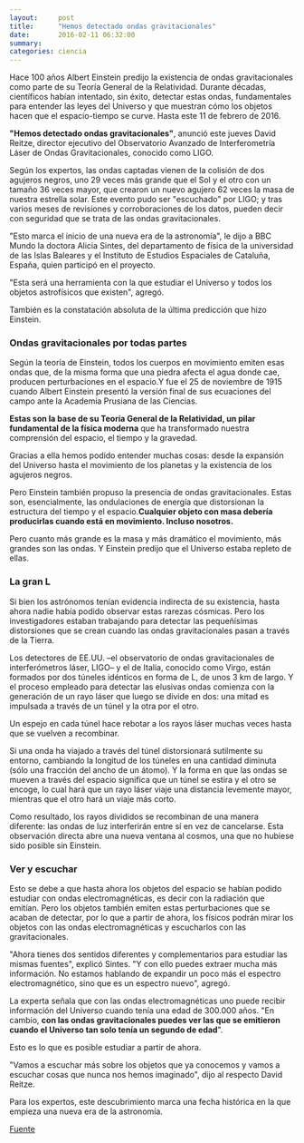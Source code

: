 ```yaml
---
layout:     post
title:      "Hemos detectado ondas gravitacionales"
date:       2016-02-11 06:32:00
summary:
categories: ciencia
---
```


Hace 100 años Albert Einstein predijo la existencia de ondas gravitacionales como parte de su Teoría General de la Relatividad. Durante décadas, científicos habían intentado, sin éxito, detectar estas ondas, fundamentales para entender las leyes del Universo y que muestran cómo los objetos hacen que el espacio-tiempo se curve. Hasta este 11 de febrero de 2016.

<strong>"Hemos detectado ondas gravitacionales"</strong>, anunció este jueves David Reitze, director ejecutivo del Observatorio Avanzado de Interferometría Láser de Ondas Gravitacionales, conocido como LIGO.

Según los expertos, las ondas captadas vienen de la colisión de dos agujeros negros, uno 29 veces más grande que el Sol y el otro con un tamaño 36 veces mayor, que crearon un nuevo agujero 62 veces la masa de nuestra estrella solar. Este evento pudo ser "escuchado" por LIGO; y tras varios meses de revisiones y corroboraciones de los datos, pueden decir con seguridad que se trata de las ondas gravitacionales.

"Esto marca el inicio de una nueva era de la astronomía", le dijo a BBC Mundo la doctora Alicia Sintes, del departamento de física de la universidad de las Islas Baleares y el Instituto de Estudios Espaciales de Cataluña, España, quien participó en el proyecto.

"Esta será una herramienta con la que estudiar el Universo y todos los objetos astrofísicos que existen", agregó.

También es la constatación absoluta de la última predicción que hizo Einstein.

### Ondas gravitacionales por todas partes

Según la teoría de Einstein, todos los cuerpos en movimiento emiten esas ondas que, de la misma forma que una piedra afecta el agua donde cae, producen perturbaciones en el espacio.Y fue el 25 de noviembre de 1915 cuando Albert Einstein presentó la versión final de sus ecuaciones del campo ante la Academia Prusiana de las Ciencias.

<strong>Estas son la base de su Teoría General de la Relatividad, un pilar fundamental de la física moderna</strong> que ha transformado nuestra comprensión del espacio, el tiempo y la gravedad.

Gracias a ella hemos podido entender muchas cosas: desde la expansión del Universo hasta el movimiento de los planetas y la existencia de los agujeros negros.

Pero Einstein también propuso la presencia de ondas gravitacionales. Estas son, esencialmente, las ondulaciones de energía que distorsionan la estructura del tiempo y el espacio.<strong>Cualquier objeto con masa debería producirlas cuando está en movimiento. Incluso nosotros.</strong>

Pero cuanto más grande es la masa y más dramático el movimiento, más grandes son las ondas. Y Einstein predijo que el Universo estaba repleto de ellas.

### La gran L

Si bien los astrónomos tenían evidencia indirecta de su existencia, hasta ahora nadie había podido observar estas rarezas cósmicas. Pero los investigadores estaban trabajando para detectar las pequeñísimas distorsiones que se crean cuando las ondas gravitacionales pasan a través de la Tierra.

Los detectores de EE.UU. –el observatorio de ondas gravitacionales de interferómetros láser, LIGO– y el de Italia, conocido como Virgo, están formados por dos túneles idénticos en forma de L, de unos 3 km de largo.
Y el proceso empleado para detectar las elusivas ondas comienza con la generación de un rayo láser que luego se divide en dos: una mitad es impulsada a través de un túnel y la otra por el otro.

Un espejo en cada túnel hace rebotar a los rayos láser muchas veces hasta que se vuelven a recombinar.

Si una onda ha viajado a través del túnel distorsionará sutilmente su entorno, cambiando la longitud de los túneles en una cantidad diminuta (sólo una fracción del ancho de un átomo). Y la forma en que las ondas se mueven a través del espacio significa que un túnel se estira y el otro se encoge, lo cual hará que un rayo láser viaje una distancia levemente mayor, mientras que el otro hará un viaje más corto.

Como resultado, los rayos divididos se recombinan de una manera diferente: las ondas de luz interferirán entre sí en vez de cancelarse.
Esta observación directa abre una nueva ventana al cosmos, una que no hubiese sido posible sin Einstein.

### Ver y escuchar

Esto se debe a que hasta ahora los objetos del espacio se habían podido estudiar con ondas electromagnéticas, es decir con la radiación que emitían. Pero los objetos también emiten estas perturbaciones que se acaban de detectar, por lo que a partir de ahora, los físicos podrán mirar los objetos con las ondas electromagnéticas y escucharlos con las gravitacionales.

"Ahora tienes dos sentidos diferentes y complementarios para estudiar las mismas fuentes", explicó Sintes. "Y con ello puedes extraer mucha más información. No estamos hablando de expandir un poco más el espectro electromagnético, sino que es un espectro nuevo", agregó.

La experta señala que con las ondas electromagnéticas uno puede recibir información del Universo cuando tenía una edad de 300.000 años. "En cambio, <strong>con las ondas gravitacionales puedes ver las que se emitieron cuando el Universo tan solo tenía un segundo de edad</strong>".

Esto es lo que es posible estudiar a partir de ahora.

"Vamos a escuchar más sobre los objetos que ya conocemos y vamos a escuchar cosas que nunca nos hemos imaginado", dijo al respecto David Reitze.

Para los expertos, este descubrimiento marca una fecha histórica en la que empieza una nueva era de la astronomía.<br>

<a href="http://www.bbc.com/mundo/noticias/2016/02/160211_ciencia_ondas_gravitacionales_relatividad_einstein_gtg" target="_blank">Fuente</a>


